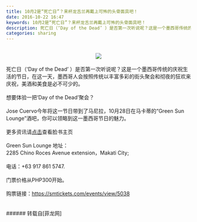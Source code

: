 ```yaml
---
title: 10月2是“死亡日”？来杯龙舌兰再戴上可怖的头骨面具吧！
date: 2016-10-22 16:47
keywords: 10月2是“死亡日”？来杯龙舌兰再戴上可怖的头骨面具吧！
description: 死亡日（‘Day of the Dead’ ）是否第一次听说呢？这是一个墨西哥传统的庆祝生活的节日，在这一天，墨西哥人会按照传统以丰富多彩的街头聚会和彻夜的狂欢来庆祝，美酒和美食是必不可少的。想要体验一把‘Day of the Dead’聚会？Jose Cuervo今年将这一节日带到了马尼拉，10月28日在马卡蒂的“Green Sun Lounge”酒吧，你可以领略到这一墨西哥节日的魅力。更多资讯请点击查看脸书主页Green Sun Lounge 地址：2285 Chino Roces Avenue extension，Makati City; 电话：+63 917 861 5747.门票价格从PHP300开始。购票链接：https://smtickets.com/events/view/5038
categories: sharing
---
```

<td class="t_f" id="postmessage_414080">

<br/>
<div align="center">

<img aid="435017" data-cf-modified-7fe0f79e7215d2b225166c61-="" file="data/attachment/forum/201610/22/164800cstwskoajzktrmmr.jpg.thumb.jpg" id="aimg_435017" inpost="1" onclick="" onmouseover="" src="http://www.flw.ph/data/attachment/forum/201610/22/164800cstwskoajzktrmmr.jpg" style="cursor:pointer" zoomfile="data/attachment/forum/201610/22/164800cstwskoajzktrmmr.jpg"/>


</div><br/>
死亡日（‘Day of the Dead’ ）是否第一次听说呢？这是一个墨西哥传统的庆祝生活的节日，在这一天，墨西哥人会按照传统以丰富多彩的街头聚会和彻夜的狂欢来庆祝，美酒和美食是必不可少的。<br/>
<br/>
想要体验一把‘Day of the Dead’聚会？<br/>
<br/>
Jose Cuervo今年将这一节日带到了马尼拉，10月28日在马卡蒂的“Green Sun Lounge”酒吧，你可以领略到这一墨西哥节日的魅力。<br/>
<br/>
更多资讯请<a href="https://www.facebook.com/GreenSunOfficial/" target="_blank">点击</a>查看脸书主页<br/>
<br/>
Green Sun Lounge 地址：<br/>
2285 Chino Roces Avenue extension，Makati City; <br/>
<br/>
电话：+63 917 861 5747.<br/>
<br/>
门票价格从PHP300开始。<br/>
<br/>
购票链接：<a href="https://smtickets.com/events/view/5038" target="_blank">https://smtickets.com/events/view/5038</a><br/>
<br/>
<br/>
</td>
###### 转载自[菲龙网]